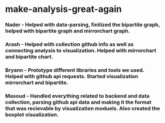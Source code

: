 # make-analysis-great-again

### Nader - Helped with data-parsing, finilized the bipartite graph, helped with bipartite graph and mirrorchart graph. 
### Arash - Helped with collection github info as well as connecting analysis to visualization. Helped with mirrorchart and bipartite chart.
### Bryann - Prototype different libraries and tools we used. Helped with github api requests. Started visualization mirrorchart and bipartite.
### Masoud - Handled everything related to backend and data collection, parsing github api data and making it the format that was recievable by visualization moduels. Also created the boxplot visualization.
